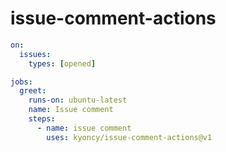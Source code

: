 # issue-comment-actions

```yml
on:
  issues:
    types: [opened]

jobs:
  greet:
    runs-on: ubuntu-latest
    name: Issue comment
    steps:
      - name: issue comment
        uses: kyoncy/issue-comment-actions@v1
```
